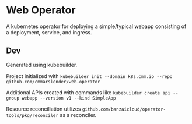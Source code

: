 # Web Operator

A kubernetes operator for deploying a simple/typical webapp consisting of a deployment, service, and ingress.

## Dev

Generated using kubebuilder.

Project initialized with `kubebuilder init --domain k8s.cmm.io --repo github.com/cmmarslender/web-operator`

Additional APIs created with commands like `kubebuilder create api --group webapp --version v1 --kind SimpleApp`

Resource reconciliation utilizes `github.com/banzaicloud/operator-tools/pkg/reconciler` as a reconciler.
